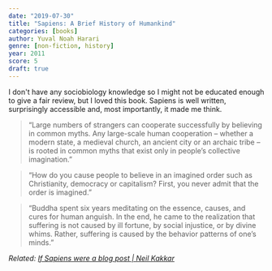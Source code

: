 ```yaml
---
date: "2019-07-30"
title: "Sapiens: A Brief History of Humankind"
categories: [books]
author: Yuval Noah Harari
genre: [non-fiction, history]
year: 2011
score: 5
draft: true
---
```


I don't have any sociobiology knowledge so I might not be educated enough to give a fair review, but I loved this book. Sapiens is well written, surprisingly accessible and, most importantly, it made me think.  

> “Large numbers of strangers can cooperate successfully by believing in common myths. Any large-scale human cooperation – whether a modern state, a medieval church, an ancient city or an archaic tribe – is rooted in common myths that exist only in people’s collective imagination.”

> “How do you cause people to believe in an imagined order such as Christianity, democracy or capitalism? First, you never admit that the order is imagined.”

> “Buddha spent six years meditating on the essence, causes, and cures for human anguish. In the end, he came to the realization that suffering is not caused by ill fortune, by social injustice, or by divine whims. Rather, suffering is caused by the behavior patterns of one’s minds.”  

_Related: [If Sapiens were a blog post | Neil Kakkar](https://neilkakkar.com/sapiens.html)_

